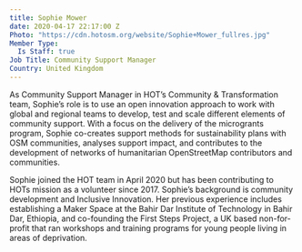 ```yaml
---
title: Sophie Mower
date: 2020-04-17 22:17:00 Z
Photo: "https://cdn.hotosm.org/website/Sophie+Mower_fullres.jpg"
Member Type:
  Is Staff: true
Job Title: Community Support Manager
Country: United Kingdom
---
```


As Community Support Manager in HOT’s Community & Transformation team, Sophie’s role is to use an open innovation approach to work with global and regional teams to develop, test and scale different elements of community support. With a focus on the delivery of the microgrants program, Sophie co-creates support methods for sustainability plans with OSM communities, analyses support impact, and contributes to the development of networks of humanitarian OpenStreetMap contributors and communities.

Sophie joined the HOT team in April 2020 but has been contributing to HOTs mission as a volunteer since 2017. Sophie’s background is community development and Inclusive Innovation. Her previous experience includes establishing a Maker Space at the Bahir Dar Institute of Technology in Bahir Dar, Ethiopia, and co-founding the First Steps Project, a UK based non-for-profit that ran workshops and training programs for young people living in areas of deprivation.